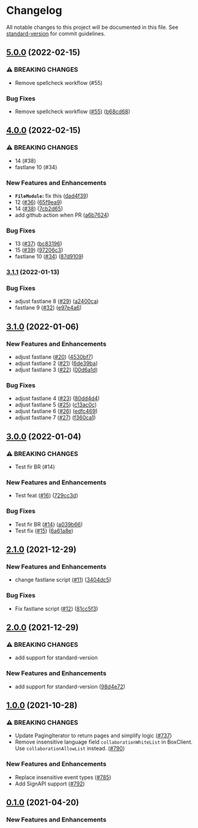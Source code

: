 # Changelog

All notable changes to this project will be documented in this file. See [standard-version](https://github.com/conventional-changelog/standard-version) for commit guidelines.

## [5.0.0](https://github.com/arjankowski/github-actions-release-test/compare/v4.0.0...v5.0.0) (2022-02-15)


### ⚠ BREAKING CHANGES

* Remove spellcheck workflow (#55)

### Bug Fixes

* Remove spellcheck workflow ([#55](https://github.com/arjankowski/github-actions-release-test/issues/55)) ([b68cd68](https://github.com/arjankowski/github-actions-release-test/commit/b68cd68d3f3b1c52a654635a294ded8e3f3ee8a9))

## [4.0.0](https://github.com/arjankowski/github-actions-release-test/compare/v3.1.1...v4.0.0) (2022-02-15)


### ⚠ BREAKING CHANGES

* 14 (#38)
* fastlane 10 (#34)

### New Features and Enhancements

* **`FileModule`:** fix this ([dad4f39](https://github.com/arjankowski/github-actions-release-test/commit/dad4f39ba2596cee1aaf32bd7d4a717d3a48e8e0))
* 12 ([#36](https://github.com/arjankowski/github-actions-release-test/issues/36)) ([65f9ea9](https://github.com/arjankowski/github-actions-release-test/commit/65f9ea93f2eeeaf515eec1b30b0b0cd05611f2a1))
* 14 ([#38](https://github.com/arjankowski/github-actions-release-test/issues/38)) ([7cb2d65](https://github.com/arjankowski/github-actions-release-test/commit/7cb2d651e714b9ec48cd7720a6037718a3329771))
* add github action when PR ([a6b7624](https://github.com/arjankowski/github-actions-release-test/commit/a6b76240eefc9bf23d29c2c44182775d43a9a5a5))

### Bug Fixes

* 13 ([#37](https://github.com/arjankowski/github-actions-release-test/issues/37)) ([bc83196](https://github.com/arjankowski/github-actions-release-test/commit/bc83196d412ea96b226f4fa804c7da992fbdcf46))
* 15 ([#39](https://github.com/arjankowski/github-actions-release-test/issues/39)) ([97206c3](https://github.com/arjankowski/github-actions-release-test/commit/97206c3d8af200e65e70983189d08884ba397a80))
* fastlane 10 ([#34](https://github.com/arjankowski/github-actions-release-test/issues/34)) ([87d9109](https://github.com/arjankowski/github-actions-release-test/commit/87d9109b7a1e6ebb90ef0d4c5eea1daf2293772b))

### [3.1.1](https://github.com/arjankowski/github-actions-release-test/compare/v3.1.0...v3.1.1) (2022-01-13)


### Bug Fixes

* adjust fastlane 8 ([#29](https://github.com/arjankowski/github-actions-release-test/issues/29)) ([a2400ca](https://github.com/arjankowski/github-actions-release-test/commit/a2400ca559042d5b9344cde61e733af6405856e3))
* fastlane 9 ([#32](https://github.com/arjankowski/github-actions-release-test/issues/32)) ([e97e4a6](https://github.com/arjankowski/github-actions-release-test/commit/e97e4a6a561daf2993b8a139d9222318ec7422f0))

## [3.1.0](https://github.com/arjankowski/github-actions-release-test/compare/v3.0.0...v3.1.0) (2022-01-06)


### New Features and Enhancements

* adjust fastlane ([#20](https://github.com/arjankowski/github-actions-release-test/issues/20)) ([4530bf7](https://github.com/arjankowski/github-actions-release-test/commit/4530bf7c2933c6c858ca66505aeb77fef9e63743))
* adjust fastlane 2 ([#21](https://github.com/arjankowski/github-actions-release-test/issues/21)) ([6de39ba](https://github.com/arjankowski/github-actions-release-test/commit/6de39ba4fe16c7a4cb6c83e48e0a3b77a6efc438))
* adjust fastlane 3 ([#22](https://github.com/arjankowski/github-actions-release-test/issues/22)) ([00d6a1d](https://github.com/arjankowski/github-actions-release-test/commit/00d6a1d1b828158b67ae7d657fda3bbec832aa05))

### Bug Fixes

* adjust fastlane 4 ([#23](https://github.com/arjankowski/github-actions-release-test/issues/23)) ([80dd4d4](https://github.com/arjankowski/github-actions-release-test/commit/80dd4d4b43f12206bb2297d995ed86fa4fb72073))
* adjust fastlane 5 ([#25](https://github.com/arjankowski/github-actions-release-test/issues/25)) ([c13ac0c](https://github.com/arjankowski/github-actions-release-test/commit/c13ac0c9b01d952e460753ed20216bf914f22ff8))
* adjust fastlane 6 ([#26](https://github.com/arjankowski/github-actions-release-test/issues/26)) ([edfc469](https://github.com/arjankowski/github-actions-release-test/commit/edfc4698f99da65e3c90a2718e3150c0cfc1beab))
* adjust fastlane 7 ([#27](https://github.com/arjankowski/github-actions-release-test/issues/27)) ([f360ca1](https://github.com/arjankowski/github-actions-release-test/commit/f360ca1f189db806053ad6abc5f903fec31db21a))

## [3.0.0](https://github.com/arjankowski/github-actions-release-test/compare/v2.1.0...v3.0.0) (2022-01-04)


### ⚠ BREAKING CHANGES

* Test fir BR (#14)

### New Features and Enhancements

* Test feat ([#16](https://github.com/arjankowski/github-actions-release-test/issues/16)) ([729cc3d](https://github.com/arjankowski/github-actions-release-test/commit/729cc3d853379cfaa820934a0a2c45f8575a355e))

### Bug Fixes

* Test fir BR ([#14](https://github.com/arjankowski/github-actions-release-test/issues/14)) ([a039b66](https://github.com/arjankowski/github-actions-release-test/commit/a039b66d90bd8188b1fda7e950f89d0c1d56e9ca))
* Test fix ([#15](https://github.com/arjankowski/github-actions-release-test/issues/15)) ([6a61a8e](https://github.com/arjankowski/github-actions-release-test/commit/6a61a8e9152a48c803917cf8818b152a60241984))

## [2.1.0](https://github.com/arjankowski/github-actions-release-test/compare/v2.0.0...v2.1.0) (2021-12-29)


### New Features and Enhancements

* change fastlane script ([#11](https://github.com/arjankowski/github-actions-release-test/issues/11)) ([3404dc5](https://github.com/arjankowski/github-actions-release-test/commit/3404dc5aa3afca486dd6bdf2f9c90a50eca52874))

### Bug Fixes

* Fix fastlane script ([#12](https://github.com/arjankowski/github-actions-release-test/issues/12)) ([81cc5f3](https://github.com/arjankowski/github-actions-release-test/commit/81cc5f338c9b4ec9a28aa22cb9f9dc102f2cf0b1))

## [2.0.0](https://github.com/arjankowski/github-actions-release-test/compare/v1.0.0...v2.0.0) (2021-12-29)


### ⚠ BREAKING CHANGES

* add support for standard-version

### New Features and Enhancements

* add support for standard-version ([98d4e72](https://github.com/arjankowski/github-actions-release-test/commit/98d4e7272f2aab229ea5b32628a9aeab39747f34))

## [1.0.0](https://github.com/box/box-ios-sdk/compare/v4.4.0...v5.0.0) (2021-10-28)

### ⚠ BREAKING CHANGES

- Update PagingIterator to return pages and simplify logic ([#737](https://github.com/box/box-ios-sdk/pull/737))
- Remove insensitive language field `collaborationWhiteList` in BoxClient. Use `collaborationAllowList` instead. ([#790](https://github.com/box/box-ios-sdk/pull/790))

### New Features and Enhancements

- Replace insensitive event types ([#785](https://github.com/box/box-ios-sdk/pull/785))
- Add SignAPI support ([#792](https://github.com/box/box-ios-sdk/pull/792))

## [0.1.0](https://github.com/box/box-ios-sdk/compare/v4.3.0...v4.4.0) (2021-04-20)

### New Features and Enhancements
